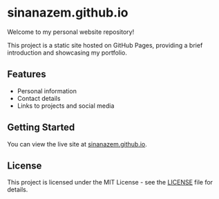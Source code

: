 # sinanazem.github.io

Welcome to my personal website repository!

This project is a static site hosted on GitHub Pages, providing a brief introduction and showcasing my portfolio.

## Features

- Personal information
- Contact details
- Links to projects and social media

## Getting Started

You can view the live site at [sinanazem.github.io](https://sinanazem.github.io).

## License

This project is licensed under the MIT License - see the [LICENSE](LICENSE) file for details.
